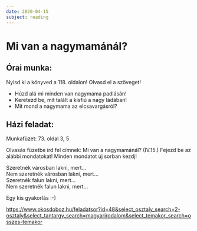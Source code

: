 ```yaml
---
date: 2020-04-15
subject: reading
---
```


# Mi van a nagymamánál?

## Órai munka:

Nyisd ki a könyved a 118. oldalon! Olvasd el a szöveget!

*	Húzd alá mi minden van nagymama padlásán!
*	Keretezd be, mit talált a kisfiú a nagy ládában!
*	Mit mond a nagymama az elcsavargásról?

## Házi feladat:

Munkafüzet: 73. oldal 3, 5

Olvasás füzetbe írd fel címnek: Mi van a nagymamánál? (IV.15.) Fejezd be az alábbi mondatokat! Minden mondatot új sorban kezdj!

Szeretnék városban lakni, mert...<br />
Nem szeretnék városban lakni, mert...<br />
Szeretnék falun lakni, mert...<br />
Nem szeretnék falun lakni, mert...

Egy kis gyakorlás :-)

https://www.okosdoboz.hu/feladatsor?id=48&select_osztaly_search=2-osztaly&select_tantargy_search=magyarirodalom&select_temakor_search=osszes-temakor
